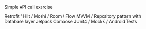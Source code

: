 
Simple API call exercise

Retrofit / Hilt / Moshi / Room / Flow
MVVM / Repository pattern with Database layer
Jetpack Compose
JUnit4 / MockK / Android Tests
